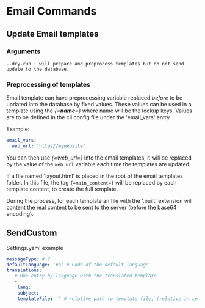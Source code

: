 # Email Commands



## Update Email templates

### Arguments

```
--dry-run : will prepare and preprocess templates but do not send update to the database.
```

### Preprocessing of templates
Email template can have preprocessing variable replaced *before* to be updated into the database by fixed values.
These values can be used in a template using the *{=**name**=}* where name will be the lookup keys.
Values are to be defined in the cli config file under the 'email_vars' entry

Example:
```yaml
email_vars:
  web_url: 'https//mywebsite'
```

You can then use *{=web_url=}* into the email templates, it will be replaced by the value of the `web_url` variable each time the templates are updated.

If a file named 'layout.html' is placed in the root of the email templates folder. 
In this file, the tag `{=main_content=}` will be replaced by each template content, to create the full
template.

During the process, for each template an file with the '.built' extension will content the real content to be sent to the server (before the base64 encoding).

## SendCustom

Settings.yaml example

````yaml 
messageType: # ?
defaultLanguage: 'en' # Code of the default language 
translations: 
   # One entry by language with the translated template
   -
    lang:
    subject:
    templateFile: '' # relative path to template file, (relative in settings.yaml folder)
````
